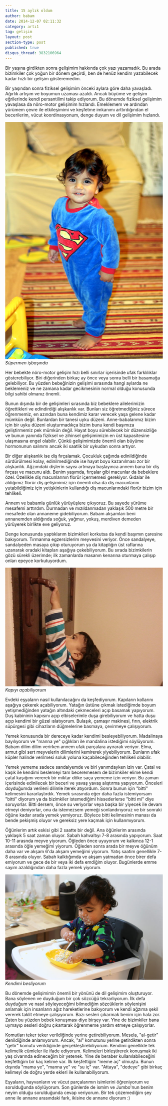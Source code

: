 ```yaml
---
title: 15 aylık oldum
author: babam
date: 2014-12-07 02:11:32
category: artı1
tag: gelişim
layout: post
section-type: post
published: true
disqus_thread: 3832106964
---
```


Bir yaşına girdikten sonra gelişimim hakkında çok yazı yazamadık. Bu arada bizimkiler çok yoğun bir dönem geçirdi, ben de henüz kendim yazabilecek kadar hızlı bir gelişim gösteremedim.

Bir yaşından sonra fiziksel gelişimim önceki aylara göre daha yavaşladı. Ağırlık artışım ve boyumun uzaması azaldı. Ancak büyüme ve gelişim eğrilerinde kendi persantilimi takip ediyorum. Bu dönemde fiziksel gelişimim yavaşlasa da nöro-motor gelişimim hızlandı. Emeklemem ve ardından yürümem çevre ile etkileşimimi ve keşfetme imkanımı arttırdığından el becerilerim, vücut koordinasyonum, denge duyum ve dil gelişimim hızlandı.

![Süpermen işbaşında](/img/posts/supermen_isbasinda.jpg)
*Süpermen işbaşında*

Her bebekte nöro-motor gelişim hızı belli sınırlar içerisinde ufak farklılıklar gösterebiliyor. Biri diğerinden birkaç ay önce veya sonra belli bir basamağa gelebiliyor. Bu yüzden bebeğinizin gelişimi sırasında hangi aylarda ne beklemeniz ve ne zamana kadar gecikmesinin normal olduğu konusunda bilgi sahibi olmanız önemli.

Bunun dışında bir de gelişimleri sırasında biz bebeklere ailelerimizin öğrettikleri ve edindirdiği alışkanlık var. Bunları siz öğretmediğiniz sürece öğrenmemiz, en azından buna kendimiz karar verecek yaşa gelene kadar mümkün değil. Bunlardan bir tanesi uyku düzeni. Anne-babalarımız bizim için bir uyku düzeni oluşturmadıkça bizim bunu kendi başımıza geliştirmemiz pek mümkün değil. Hayat boyu sürebilecek bir düzensizliğe ve bunun yanında fiziksel ve zihinsel gelişimimizin en üst kapasitesine ulaşmasına engel olabilir. Çünkü gelişimimizde önemli olan büyüme hormonunun salınımı ancak iki saatlik bir uykudan sonra artıyor.

Bir diğer alışkanlık ise diş fırçalamak. Çocukluk çağında edinildiğinde sürdürülmesi kolay, edinilmediğinde ise hayat boyu kazanılması zor bir alışkanlık. Ağzımdaki dişlerin sayısı artmaya başlayınca annem bana bir diş fırçası ve macunu aldı. Benim yaşımda, fırçalar gibi macunlar da bebeklere özel. Özellikle diş macunlarının florür içermemesi gerekiyor. Gıdalar ile aldığımız florür diş gelişimimiz için önemli olsa da diş macunlarını yutabildiğimiz için yetişkinlerin kullandığı diş macunlarındaki florür bizim için tehlikeli.

Annem ve babamla günlük yürüyüşlere çıkıyoruz. Bu sayede yürüme mesafemi arttırdım. Durmadan ve mızıldanmadan yaklaşık 500 metre bir mesafede olan annaneme gidebiliyorum. Babam akşamları beni annanemden aldığında soğuk, yağmur, yokuş, merdiven demeden yürüyerek birlikte eve geliyoruz.

Denge konusunda yaptıklarım bizimkileri korkutsa da kendi başımın çaresine bakıyorum. Tırmanma egzersizlerim meyvesini veriyor. Önce sandalyeye, sandalyeden masaya çıkıp oturuyorum ya da kitaplığın üst raflarına uzanarak oradaki kitapları aşağıya çekebiliyorum. Bu sırada bizimkilerin gözü sürekli üzerimde; ilk zamanlarda masanın kenarına oturmaya çalışıp onları epeyce korkutuyordum.

![Kapıyı açabiliyorum](/img/posts/ac_kapiyi.jpg)
*Kapıyı açabiliyorum*

Evdeki eşyaların nasıl kullanılacağını da keşfediyorum. Kapıların kollarını aşağıya çekerek açabiliyorum. Yatağın üstüne çıkmak istediğimde boyum yetişmediğinden yatağın altındaki çekmeceleri açıp basamak yapıyorum. Duş kabininin kapısını açıp elbiselerimle duşa girebiliyorum ve hatta duşu açıp kendimi bir güzel ıslatıyorum. Bulaşık, çamaşır makinesi, fırın, elektrik süpürgesi gibi cihazların düğmelerine basmaya, çevirmeye çalışıyorum.

Yemek konusunda bir dereceye kadar kendimi besleyebiliyorum. Madalinaya bayılıyorum ve "manna ye" çığlıkları ile mandalina istediğimi söylüyorum. Babam dilim dilim verirken annem ufak parçalara ayırarak veriyor. Elma, armut gibi sert meyvelerin dilimlerini kemirerek yiyebiliyorum. Bunların ufak küpler halinde verilmesi soluk yoluna kaçabileceğinden tehlikeli olabilir.

Yemek yememe sadece sandalyemde ve biri yanımdayken izin var. Çatal ve kaşık ile kendimi beslemeyi tam beceremesem de bizimkiler elime kendi çatal kaşığımı vererek bir miktar döke saça yememe izin veriyor. Bu zaman içerisinde edinilecek bir beceri ve yavaş yavaş alıştırma yapıyorum. Önceleri doyduğumda verileni dilimle iterek atıyordum. Sonra bunun için "bitti" kelimesini kararlaştırdık. Yemek sırasında eğer daha fazla istemiyorsam "bitti" diyorum ya da bizimkiler istemediğimi hissederlerse "bitti mi" diye soruyorlar. Bitti dersem, önce su veriyorlar veya başka bir yiyecek ile devam etmeyi deniyorlar, onu da istemezsem yemeği sonlandırıyoruz ve bir sonraki öğüne kadar arada yemek yemiyoruz. Böylece bitti kelimesinin manası da bende pekişmiş oluyor ve gereksiz yere kaçmak için kullanmıyorum.

Öğünlerim artık eskisi gibi 2 saatte bir değil. Ana öğünlerim arasında yaklaşık 5 saat zaman oluyor. Sabah kahvaltıyı 7-8 arasında yapıyorum. Saat 10-11 arasnda meyve yiyorum. Öğleden önce uyuyorum ve kalkınca 12-1 arasında öğle yemeğimi yiyorum. Öğleden sonra arada bir meyve öğünüm daha var ve akşam 6'da akşam yemeğimi yiyorum. Yatış saatim genellikle 7-8 arasında oluyor. Sabah kalktığımda ve akşam yatmadan önce birer defa emiyorum ve gece de bir veya iki defa emdiğim oluyor. Bugünlerde emme sayım azaldığından daha fazla yemek yiyorum.

![Kendimi besliyorum](/img/posts/kendimi_besliyorum.jpg)
*Kendimi besliyorum*

Bu dönemde gelişimimin önemli bir yönünü de dil gelişimim oluşturuyor. Bana söylenen ve duyduğum bir çok sözcüğü tekrarlıyorum. İlk defa duyduğum ve nasıl söyleyeceğimi bilmediğim sözcüklerin söylenişini anlamak için insanların ağız hareketlerine bakıyorum ve kendi ağzıma şekil vererek taklit etmeye çalışıyorum. Bazı sesleri çıkarmak benim için hala zor. Zaten bu yüzden bebek konuşması diye birşey var. Yine de bizimkiler bana uymayıp sesleri doğru çıkartarak öğrenmeme yardım etmeye çalışıyorlar.

Komutları teker teker verildiğinde yerine getirebiliyorum. Mesela, "al-getir" denildiğinde anlamıyorum. Ancak, "al" komutunu yerine getirdikten sonra "getir" komutu verildiğinde gerçekleştirebiliyorum. Kendimi genellikle tek kelimelik cümleler ile ifade ediyorum. Kelimeleri birleştirerek konuşmak iki yaş civarında edineceğim bir yetenek. Yine de beraber kullanılabileceğini keşfettiğim bir kaç kelime var. İlk keşfettiğim "meme aç" olmuştu. Bunun dışında "mama ye", "manna ye" ve "su iç" var. "Attaya", "dedeye" gibi birkaç kelimeyi de doğru yerde ekleri ile kullanabiliyorum.

Eşyaların, hayvanların ve vücut parçalarımın isimlerini öğreniyorum ve sorulduğunda söylüyorum. Son günlerde de ismim ve Jumbo'nun benim neyim olduğu sorulduğunda cevap veriyorum. Bir tek çözemediğim şey anne ile annane arasındaki fark, ikisine de annane diyorum :)
